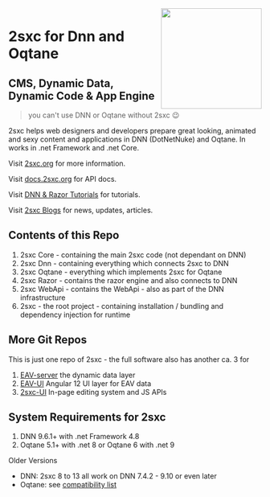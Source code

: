 <img src="https://docs.2sxc.org/assets/logos/vcurrent/500.png" width="200px" align="right">

# 2sxc for Dnn and Oqtane

## CMS, Dynamic Data, Dynamic Code & App Engine

> you can't use DNN  or Oqtane without 2sxc 😉

2sxc helps web designers and developers prepare great looking, animated and sexy content and applications in DNN (DotNetNuke) and Oqtane.
In works in .net Framework and .net Core.

Visit [2sxc.org](https://2sxc.org/) for more information.

Visit [docs.2sxc.org](https://docs.2sxc.org) for API docs.

Visit [DNN & Razor Tutorials](https://2sxc.org/dnn-tutorials/) for tutorials.

Visit [2sxc Blogs](https://2sxc.org/en/blog) for news, updates, articles.

## Contents of this Repo

1. 2sxc Core - containing the main 2sxc code (not dependant on DNN)
1. 2sxc Dnn - containing everything which connects 2sxc to DNN
1. 2sxc Oqtane - everything which implements 2sxc for Oqtane
1. 2sxc Razor - contains the razor engine and also connects to DNN
1. 2sxc WebApi - contains the WebApi - also as part of the DNN infrastructure
1. 2sxc - the root project - containing installation / bundling and dependency injection for runtime

## More Git Repos

This is just one repo of 2sxc - the full software also has another ca. 3 for

1. [EAV-server](https://github.com/2sic/eav-server) the dynamic data layer
1. [EAV-UI](https://github.com/2sic/eav-ui) Angular 12 UI layer for EAV data
1. [2sxc-UI](https://github.com/2sic/2sxc-ui) In-page editing system and JS APIs

## System Requirements for 2sxc

1. DNN 9.6.1+ with .net Framework 4.8
1. Oqtane 5.1+ with .net 8 or Oqtane 6 with .net 9

Older Versions

* DNN: 2sxc 8 to 13 all work on DNN 7.4.2 - 9.10 or even later
* Oqtane: see [compatibility list](https://r.2sxc.org/oqtane-install)
